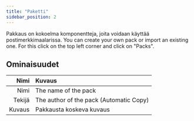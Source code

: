 ```yaml
---
title: "Paketti"
sidebar_position: 2
---
```


Pakkaus on kokoelma komponentteja, joita voidaan käyttää postimerkkimaalarissa. You can create your own pack or import an existing one. For this click on the top left corner and click on "Packs".

## Ominaisuudet

|   Nimi | Kuvaus                                  |
| ------:|:--------------------------------------- |
|   Nimi | The name of the pack                    |
| Tekijä | The author of the pack (Automatic Copy) |
| Kuvaus | Pakkausta koskeva kuvaus                |
